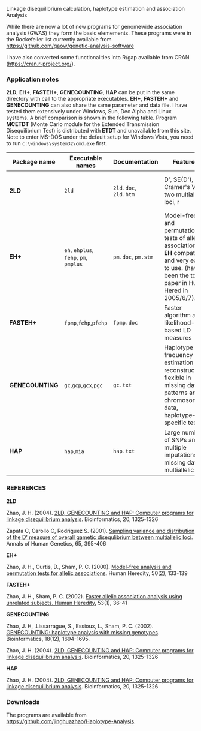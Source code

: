 Linkage disequilibrium calculation, haplotype estimation and association Analysis

While there are now a lot of new programs for genomewide association analysis (GWAS) they form the basic elemements.  These programs were in the Rockefeller list currently available from https://github.com/gaow/genetic-analysis-software
 
I have also converted some functionalities into R/gap available from CRAN (https://cran.r-project.org/).

### Application notes

**2LD**, **EH+**, **FASTEH+**, **GENECOUNTING**, **HAP** can be put in the same directory with call to the appropriate executables. **EH+**, **FASTEH+** and **GENECOUNTING** can also share the same parameter and data file. I have tested them extensively under Windows, Sun, Dec Alpha and Linux systems. A brief comparison is shown in the following table. Program **MCETDT** (Monte Carlo module for the Extended Transmission Disequilibrium Test) is distributed with **ETDT** and unavailable from this site. Note to enter MS-DOS under the default setup for Windows Vista, you need to run `c:\windows\system32\cmd.exe` first. 

Package name | Executable names| Documentation | Features | Limitations
-------------|-----------------|---------------|----------|------------
**2LD**| `2ld` | `2ld.doc`, `2ld.htm` |  D', SE(D'), Cramer's V for two multiallelic loci, r | Requires **LDSHELL** for many markers, does not show D' in graphics
**EH+** | `eh`, `ehplus`, `fehp`, `pm`, `pmplus` | `pm.doc`, `pm.stm` |  Model-free and permutation tests of allelic association. **EH** compatible and very easy to use. (having been the top paper in Hum Hered in 2005/6/7). | Slower than **FASTEH+** and **GENECOUNTING** but call **FASTEH+** for permutation tests from version 1.2
**FASTEH+** | `fpmp`,`fehp`,`pfehp` | `fpmp.doc` | Faster algorithm and likelihood-based LD measures | Does not handle missing data, less statistics than **EH+**
**GENECOUNTING**  | `gc`,`gcp`,`gcx`,`pgc` | `gc.txt` | Haplotype frequency estimation and reconstruction, flexible in missing data patterns and X chromosome data, haplotype-specific tests | Limited to about 15 SNPs and slow with multiple multiallelic loci with missing data
**HAP** |  `hap`,`mia` | `hap.txt` | Large number of SNPs and multiple imputations, missing data, multiallelic loci | Possibly sub-optimal solution


### REFERENCES

**2LD**

Zhao, J. H. (2004). [2LD, GENECOUNTING and HAP: Computer programs for linkage disequilibrium analysis](https://jinghuazhao.github.io/paper/bi04.pdf). Bioinformatics, 20, 1325-1326

Zapata C, Carollo C, Rodriguez S. (2001). [Sampling variance and distribution of the D' measure of overall gametic disequlibrium between multiallelic loci](https://jinghuazhao.github.io/paper/zapata01.pdf). Annals of Human Genetics, 65, 395-406


**EH+**

Zhao, J. H., Curtis, D., Sham, P. C. (2000). [Model-free analysis and permutation tests for allelic associations](https://jinghuazhao.github.io/paper/hh00.pdf). Human Heredity, 50(2), 133-139


**FASTEH+**

Zhao, J. H., Sham, P. C. (2002). [Faster allelic association analysis using unrelated subjects. Human Heredity](https://jinghuazhao.github.io/paper/hh02.pdf), 53(1), 36-41


**GENECOUNTING**

Zhao, J. H, .Lissarrague, S., Essioux, L., Sham, P. C. (2002). [GENECOUNTING: haplotype analysis with missing genotypes](https://jinghuazhao.github.io/paper/bi02.pdf). Bioinformatics, 18(12), 1694-1695.

Zhao, J. H. (2004). [2LD, GENECOUNTING and HAP: Computer programs for linkage disequilibrium analysis](https://jinghuazhao.github.io/paper/bi04.pdf). Bioinformatics, 20, 1325-1326 

**HAP**

Zhao, J. H. (2004). [2LD, GENECOUNTING and HAP: Computer programs for linkage disequilibrium analysis](https://jinghuazhao.github.io/paper/bi04.pdf). Bioinformatics, 20, 1325-1326

### Downloads

The programs are available from https://github.com/jinghuazhao/Haplotype-Analysis.
